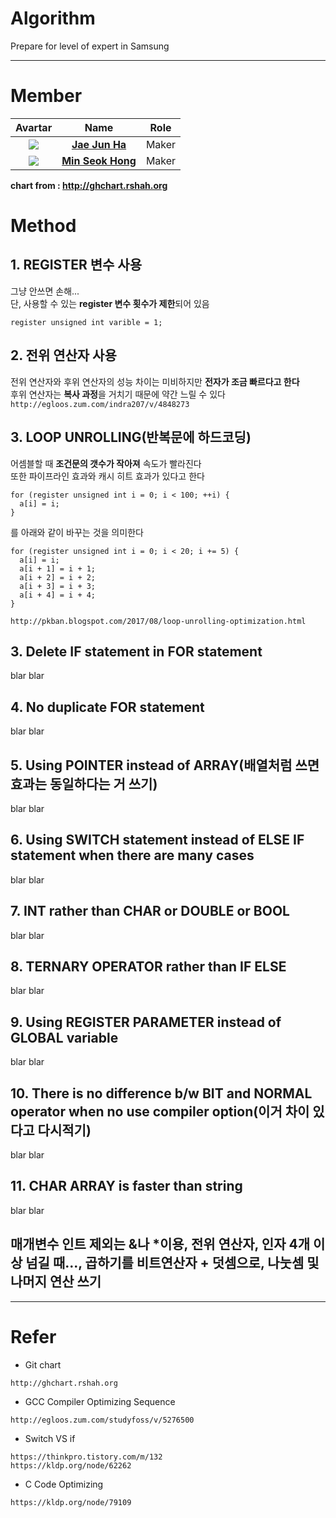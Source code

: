 # Algorithm
Prepare for level of expert in Samsung

---

# Member  

|                 Avartar                  |                   Name                   | Role  |
| :--------------------------------------: | :--------------------------------------: | :---: |
| <img src="https://avatars1.githubusercontent.com/u/7951335?v=4&s=100"> | <a href = "https://github.com/jaejunha"> **Jae Jun Ha** </a> | Maker |
| <img src="https://avatars1.githubusercontent.com/u/31812857?v=4&s=100"> | <a href = "https://github.com/Minseok-Hong"> **Min Seok Hong** </a> | Maker |

 **chart from : http://ghchart.rshah.org**  

# Method  

## 1. REGISTER 변수 사용    
그냥 안쓰면 손해...  
단, 사용할 수 있는 **register 변수 횟수가 제한**되어 있음  
```
register unsigned int varible = 1;
```
## 2. 전위 연산자 사용  
전위 연산자와 후위 연산자의 성능 차이는 미비하지만 **전자가 조금 빠르다고 한다**   
후위 연산자는 **복사 과정**을 거치기 때문에 약간 느릴 수 있다  
`http://egloos.zum.com/indra207/v/4848273`
## 3. LOOP UNROLLING(반복문에 하드코딩)      
어셈블할 때 **조건문의 갯수가 작아져** 속도가 빨라진다  
또한 파이프라인 효과와 캐시 히트 효과가 있다고 한다  
```
for (register unsigned int i = 0; i < 100; ++i) {
  a[i] = i;
}
```
를 아래와 같이 바꾸는 것을 의미한다
```
for (register unsigned int i = 0; i < 20; i += 5) {
  a[i] = i;
  a[i + 1] = i + 1;
  a[i + 2] = i + 2;
  a[i + 3] = i + 3;
  a[i + 4] = i + 4;
}
```  
`http://pkban.blogspot.com/2017/08/loop-unrolling-optimization.html`  
## 3. Delete IF statement in FOR statement  
blar blar  
  
## 4. No duplicate FOR statement  
blar blar  
  
## 5. Using POINTER instead of ARRAY(배열처럼 쓰면 효과는 동일하다는 거 쓰기)  
blar blar  
  
## 6. Using SWITCH statement instead of ELSE IF statement when there are many cases  
blar blar  
  
## 7. INT rather than CHAR or DOUBLE or BOOL  
blar blar  
  
## 8. TERNARY OPERATOR rather than IF ELSE  
blar blar  

## 9. Using REGISTER PARAMETER instead of GLOBAL variable  
blar blar  
  
## 10. There is no difference b/w BIT and NORMAL operator when no use compiler option(이거 차이 있다고 다시적기)    
blar blar    
  
## 11. CHAR ARRAY is faster than string  
blar blar   

## 매개변수 인트 제외는 &나 \*이용, 전위 연산자, 인자 4개 이상 넘길 때..., 곱하기를 비트연산자 + 덧셈으로, 나눗셈 및 나머지 연산 쓰기    

---
# Refer  
- Git chart  
```
http://ghchart.rshah.org    
```

- GCC Compiler Optimizing Sequence
~~~
http://egloos.zum.com/studyfoss/v/5276500
~~~

- Switch VS if
~~~
https://thinkpro.tistory.com/m/132
https://kldp.org/node/62262
~~~

- C Code Optimizing
~~~
https://kldp.org/node/79109
~~~

